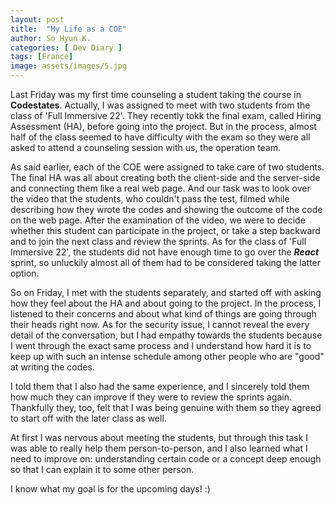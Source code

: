 ```yaml
---
layout: post
title:  "My Life as a COE"
author: So Hyun K.
categories: [ Dev Diary ]
tags: [France]
image: assets/images/5.jpg
---
```


Last Friday was my first time counseling a student taking the course in **Codestates**.
Actually, I was assigned to meet with two students from the class of 'Full Immersive 22'. They recently tokk the final exam, called Hiring Assessment (HA), before going into the project. But in the process, almost half of the class seemed to have difficulty with the exam so they were all asked to attend a counseling session with us, the operation team.

As said earlier, each of the COE were assigned to take care of two students.
The final HA was all about creating both the client-side and the server-side and connecting them like a real web page.
And our task was to look over the video that the students, who couldn't pass the test, filmed while describing how they wrote the codes and showing the outcome of the code on the web page.
After the examination of the video, we were to decide whether this student can participate in the project, or take a step backward and to join the next class and review the sprints.
As for the class of 'Full Immersive 22', the students did not have enough time to go over the ***React*** sprint, so unluckily almost all of them had to be considered taking the latter option.

So on Friday, I met with the students separately, and started off with asking how they feel about the HA and about going to the project. In the process, I listened to their concerns and about what kind of things are going through their heads right now.
As for the security issue, I cannot reveal the every detail of the conversation, but I had empathy towards the students because I went through the exact same process and I understand how hard it is to keep up with such an intense schedule among other people who are "good" at writing the codes.

I told them that I also had the same experience, and I sincerely told them how much they can improve if they were to review the sprints again.
Thankfully they, too, felt that I was being genuine with them so they agreed to start off with the later class as well.

At first I was nervous about meeting the students, but through this task I was able to really help them person-to-person, and I also learned what I need to improve on: understanding certain code or a concept deep enough so that I can explain it to some other person.

I know what my goal is for the upcoming days! :)
